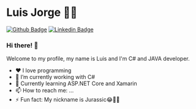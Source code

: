 # Luis Jorge :man_technologist:

[![Github Badge](https://img.shields.io/badge/-Github-000?style=flat-square&logo=Github&logoColor=white)](https://github.com/luisjurassic)
[![Linkedin Badge](https://img.shields.io/badge/-LinkedIn-blue?style=flat-square&logo=Linkedin&logoColor=white)](https://www.linkedin.com/in/luis-jorge-b7b4b9103/)

### Hi there! 👋

Welcome to my profile, my name is Luis and I'm C# and JAVA developer.

 - ❤ I love programming
 - 🔭 I’m currently working with C#
 - 🌱 Currently learning ASP.NET Core and Xamarin
 - 📫 How to reach me: ...
 - ⚡ Fun fact: My nickname is Jurassic😂🤣🦖
